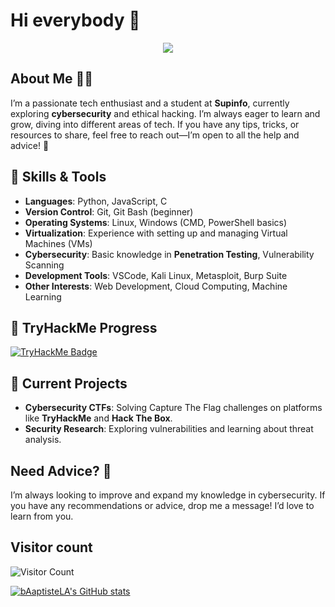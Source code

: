 # Hi everybody 👋
<p align="center">
  <img src="https://readme-typing-svg.herokuapp.com?font=Fira+Code&size=22&pause=1000&color=green&center=true&vCenter=true&width=435&lines=Hello+world!;Welcome+on+my+GitHub!">
</p>

## About Me 👨‍💻
I’m a passionate tech enthusiast and a student at **Supinfo**, currently exploring **cybersecurity** and ethical hacking. I’m always eager to learn and grow, diving into different areas of tech. If you have any tips, tricks, or resources to share, feel free to reach out—I’m open to all the help and advice! 💬

## 🚀 Skills & Tools
- **Languages**: Python, JavaScript, C
- **Version Control**: Git, Git Bash (beginner)
- **Operating Systems**: Linux, Windows (CMD, PowerShell basics)
- **Virtualization**: Experience with setting up and managing Virtual Machines (VMs)
- **Cybersecurity**: Basic knowledge in **Penetration Testing**, Vulnerability Scanning
- **Development Tools**: VSCode, Kali Linux, Metasploit, Burp Suite
- **Other Interests**: Web Development, Cloud Computing, Machine Learning

## 🏅 TryHackMe Progress
[![TryHackMe Badge](https://tryhackme-badges.s3.amazonaws.com/bloryamara.png)](https://tryhackme.com/r/p/bloryamara)


## 🚧 Current Projects
- **Cybersecurity CTFs**: Solving Capture The Flag challenges on platforms like **TryHackMe** and **Hack The Box**.
- **Security Research**: Exploring vulnerabilities and learning about threat analysis.

## Need Advice? 💬
I’m always looking to improve and expand my knowledge in cybersecurity. If you have any recommendations or advice, drop me a message! I’d love to learn from you.

## Visitor count 
<img src="https://profile-counter.glitch.me/bAaptisteLA/count.svg" alt="Visitor Count" />

[![bAaptisteLA's GitHub stats](https://github-readme-stats.vercel.app/api?username=bAaptisteLA&show_icons=true&theme=tokyonight)](https://github.com/bAaptisteLA/github-readme-stats)
